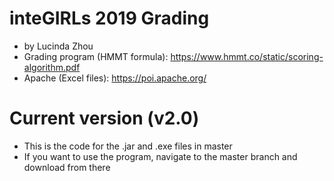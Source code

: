 # inteGIRLs 2019 Grading
- by Lucinda Zhou
- Grading program (HMMT formula): https://www.hmmt.co/static/scoring-algorithm.pdf
- Apache (Excel files): https://poi.apache.org/

# Current version (v2.0)
- This is the code for the .jar and .exe files in master
- If you want to use the program, navigate to the master branch and download from there
